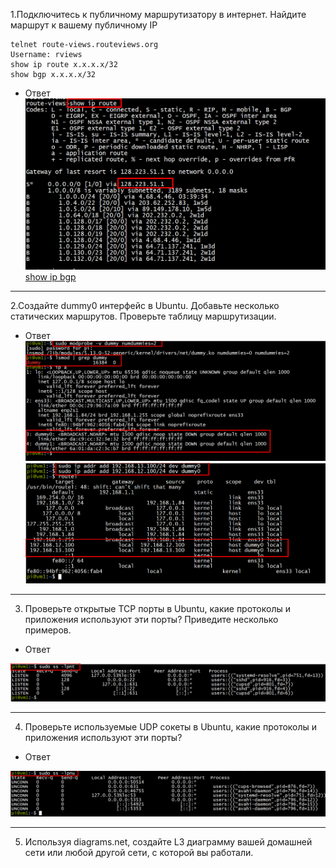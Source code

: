 1.Подключитесь к публичному маршрутизатору в интернет. Найдите маршрут к вашему публичному IP<br>
```
telnet route-views.routeviews.org
Username: rviews
show ip route x.x.x.x/32
show bgp x.x.x.x/32
```
-	Ответ
![show ip route](https://github.com/davlyatov-ts/networks-3/blob/master/bgp-internal.png)<br>
[show ip bgp](https://github.com/davlyatov-ts/networks-3/blob/master/sho%20ip%20bgp)<br>
___
2.Создайте dummy0 интерфейс в Ubuntu. Добавьте несколько статических маршрутов. Проверьте таблицу маршрутизации.<br>

-	Ответ
![dummy interface](https://github.com/davlyatov-ts/networks-3/blob/master/dummy.png)<br>
![routel](https://github.com/davlyatov-ts/networks-3/blob/master/routerl.png)<br>
___
3. Проверьте открытые TCP порты в Ubuntu, какие протоколы и приложения используют эти порты? Приведите несколько примеров.<br>

-	Ответ

![TCP](https://github.com/davlyatov-ts/networks-3/blob/master/tcp1.png)<br>
___
4. Проверьте используемые UDP сокеты в Ubuntu, какие протоколы и приложения используют эти порты?<br>

-	Ответ

![UDP](https://github.com/davlyatov-ts/networks-3/blob/master/udp.png)
___
5. Используя diagrams.net, создайте L3 диаграмму вашей домашней сети или любой другой сети, с которой вы работали.



